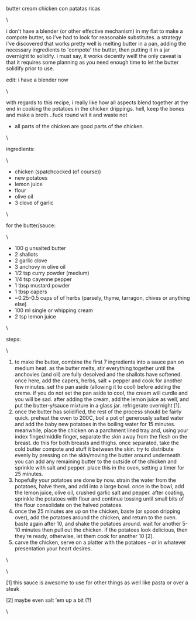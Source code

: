 butter cream chicken con patatas ricas

\

i don't have a blender (or other effective mechanism) in my flat to make
a compote butter, so i've had to look for reasonable substitutes. a
strategy i've discovered that works pretty well is melting butter in a
pan, adding the necessary ingredients to 'compote' the butter, then
putting it in a jar overnight to solidify. i must say, it works decently
well! the only caveat is that it requires some planning as you need
enough time to let the butter solidify prior to use.

edit: i have a blender now

\

with regards to this recipe, i really like how all aspects blend
together at the end in cooking the potatoes in the chicken drippings.
hell, keep the bones and make a broth...fuck round wit it and waste not
- all parts of the chicken are good parts of the chicken.

\

ingredients:

\

-   chicken (spatchcocked (of course))
-   new potatoes
-   lemon juice
-   flour
-   olive oil
-   3 clove of garlic

\

for the butter/sauce:

\

-   100 g unsalted butter
-   2 shallots
-   2 garlic clove
-   3 anchovy in olive oil
-   1/2 tsp curry powder (medium)
-   1/4 tsp cayenne pepper
-   1 tbsp mustard powder
-   1 tbsp capers
-   \~0.25-0.5 cups of of herbs (parsely, thyme, tarragon, chives or
    anything else)
-   100 ml single or whipping cream
-   2 tsp lemon juice

\

steps:

\

1.  to make the butter, combine the first 7 ingredients into a sauce pan
    on medium heat. as the butter melts, stir everything together until
    the anchovies (and oil) are fully desolved and the shallots have
    softened. once here, add the capers, herbs, salt + pepper and cook
    for another few minutes. set the pan aside (allowing it to cool)
    before adding the creme. if you do not set the pan aside to cool,
    the cream will curdle and you will be sad. after adding the cream,
    add the lemon juice as well, and put the butter-y/sauce mixture in a
    glass jar. refrigerate overnight \[1\].
2.  once the butter has solidified, the rest of the process should be
    fairly quick. preheat the oven to 200C, boil a pot of generously
    salted water and add the baby new potatoes in the boiling water for
    15 minutes. meanwhile, place the chicken on a parchment lined tray
    and, using your index finger/middle finger, separate the skin away
    from the flesh on the breast. do this for both breasts and thighs.
    once separated, take the cold butter compote and stuff it between
    the skin. try to distribute evenly by pressing on the skin/moving
    the butter around underneath. you can add any remaining butter to
    the outside of the chicken and sprinkle with salt and pepper. place
    this in the oven, setting a timer for 25 minutes.
3.  hopefully your potatoes are done by now. strain the water from the
    potatoes, halve them, and add into a large bowl. once in the bowl,
    add the lemon juice, olive oil, crushed garlic salt and pepper.
    after coating, sprinkle the potatoes with flour and continue tossing
    until small bits of the flour consolidate on the halved potatoes.
4.  once the 25 minutes are up on the chicken, baste (or spoon dripping
    over), add the potatoes around the chicken, and return to the oven.
    baste again after 10, and shake the potatoes around. wait for
    another 5-10 minutes then pull out the chicken. if the potatoes look
    delicious, then they're ready, otherwise, let them cook for another
    10 \[2\].
5.  carve the chicken, serve on a platter with the potatoes - or in
    whatever presentation your heart desires.

\

\

\[1\] this sauce is awesome to use for other things as well like pasta
or over a steak

\[2\] maybe even salt 'em up a bit (?)

\
